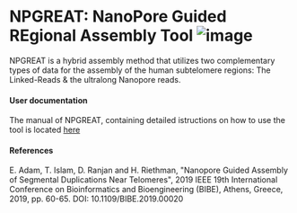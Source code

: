# NPGREAT: NanoPore Guided REgional Assembly Tool ![image]()

NPGREAT is a hybrid assembly method that utilizes two complementary types of data for the assembly of the human subtelomere regions: The Linked-Reads & the ultralong Nanopore reads.

#### User documentation
The manual of NPGREAT, containing detailed istructions on how to use the tool is located [here](https://github.com/eleniadam/npgreat/blob/main/manual_npgreat.pdf)

#### References
E. Adam, T. Islam, D. Ranjan and H. Riethman, "Nanopore Guided Assembly of Segmental Duplications Near Telomeres", 2019 IEEE 19th International Conference on Bioinformatics and Bioengineering (BIBE), Athens, Greece, 2019, pp. 60-65. DOI: 10.1109/BIBE.2019.00020

